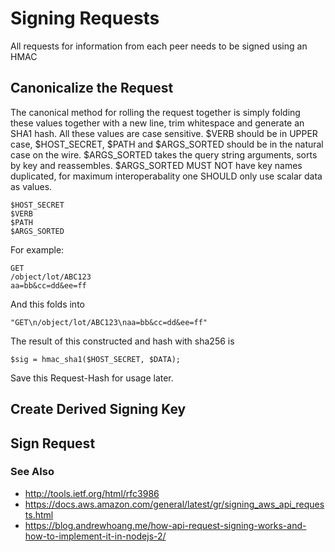 # Signing Requests

All requests for information from each peer needs to be signed using an HMAC

## Canonicalize the Request

The canonical method for rolling the request together is simply folding these values together with a new line, trim whitespace and generate an SHA1 hash.
All these values are case sensitive.
$VERB should be in UPPER case, $HOST_SECRET, $PATH and $ARGS_SORTED should be in the natural case on the wire.
$ARGS_SORTED takes the query string arguments, sorts by key and reassembles.
$ARGS_SORTED MUST NOT have key names duplicated, for maximum interoperabality one SHOULD only use scalar data as values.

	$HOST_SECRET
	$VERB
	$PATH
	$ARGS_SORTED

For example:

	GET
	/object/lot/ABC123
	aa=bb&cc=dd&ee=ff

And this folds into

	"GET\n/object/lot/ABC123\naa=bb&cc=dd&ee=ff"

The result of this constructed and hash with sha256 is

	$sig = hmac_sha1($HOST_SECRET, $DATA);

Save this Request-Hash for usage later.

## Create Derived Signing Key


## Sign Request

### See Also

 * http://tools.ietf.org/html/rfc3986
 * https://docs.aws.amazon.com/general/latest/gr/signing_aws_api_requests.html
 * https://blog.andrewhoang.me/how-api-request-signing-works-and-how-to-implement-it-in-nodejs-2/

